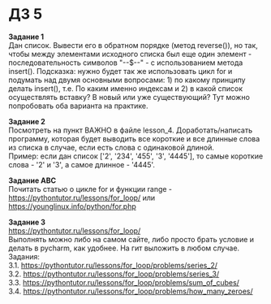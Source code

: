 # ДЗ 5

**Задание 1**<br>
Дан список. Вывести его в обратном порядке (метод reverse()), но так, чтобы между элементами исходного списка был еще один элемент - последовательность символов "--$--" - с использованием метода insert(). Подсказка: нужно будет так же использовать цикл for и подумать над двумя основными вопросами: 1) по какому принципу делать insert(), т.е. По каким именно индексам и 2) в какой список осуществлять вставку? В новый или уже существующий? Тут можно попробовать оба варианта на практике.

**Задание 2**<br>
Посмотреть на пункт ВАЖНО в файле lesson_4. Доработать/написать программу, которая будет выводить все короткие и все длинные слова из списка в случае, если есть слова с одинаковой длиной.<br>
Пример: если дан список ['2', '234', '455', '3', '4445'], то самые короткие слова - '2' и '3', а самое длинное - '4445'.

**Задание ABC**<br>
Почитать статью о цикле for и функции range - https://pythontutor.ru/lessons/for_loop/ или https://younglinux.info/python/for.php 

**Задание 3**<br>
https://pythontutor.ru/lessons/for_loop/<br>
Выполнять можно либо на самом сайте, либо просто брать условие и делать в pycharm, как удобнее. На гит выложить в любом случае.<br>
Задания: <br>
3.1. https://pythontutor.ru/lessons/for_loop/problems/series_2/<br>
3.2. https://pythontutor.ru/lessons/for_loop/problems/series_3/<br>
3.3. https://pythontutor.ru/lessons/for_loop/problems/sum_of_cubes/<br>
3.4. https://pythontutor.ru/lessons/for_loop/problems/how_many_zeroes/<br>
